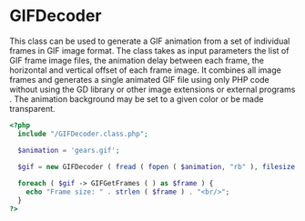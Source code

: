 # GIFDecoder

This class can be used to generate a GIF animation from a set of individual frames in GIF image format.
The class takes as input parameters the list of GIF frame image files, the animation delay between each frame, the horizontal and vertical offset of each frame image.
It combines all image frames and generates a single animated GIF file using only PHP code without using the GD library or other image extensions or external programs .
The animation background may be set to a given color or be made transparent.

```php
<?php
  include "/GIFDecoder.class.php";

  $animation = 'gears.gif';

  $gif = new GIFDecoder ( fread ( fopen ( $animation, "rb" ), filesize ( $animation ) ) );
  
  foreach ( $gif -> GIFGetFrames ( ) as $frame ) {
    echo "Frame size: " . strlen ( $frame ) . "<br/>";
  }
?>
```
